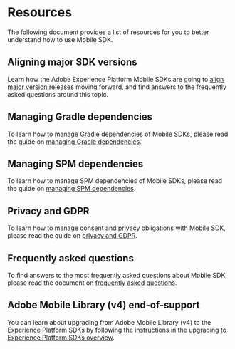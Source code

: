 # Resources

The following document provides a list of resources for you to better understand how to use Mobile SDK.

## Aligning major SDK versions

Learn how the Adobe Experience Platform Mobile SDKs are going to [align major version releases](major-version-alignment.md) moving forward, and find answers to the frequently asked questions around this topic.

## Managing Gradle dependencies

To learn how to manage Gradle dependencies of Mobile SDKs, please read the guide on [managing Gradle dependencies](manage-gradle-dependencies.md).

## Managing SPM dependencies

To learn how to manage SPM dependencies of Mobile SDKs, please read the guide on [managing SPM dependencies](manage-spm-dependencies.md).

## Privacy and GDPR

To learn how to manage consent and privacy obligations with Mobile SDK, please read the guide on [privacy and GDPR](privacy-and-gdpr.md).

## Frequently asked questions

To find answers to the most frequently asked questions about Mobile SDK, please read the document on [frequently asked questions](faq.md).

## Adobe Mobile Library (v4) end-of-support

You can learn about upgrading from Adobe Mobile Library (v4) to the Experience Platform SDKs by following the instructions in the [upgrading to Experience Platform SDKs overview](./upgrade-platform-sdks/index.md).
